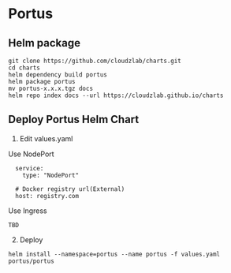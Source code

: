 # Portus

## Helm package

```
git clone https://github.com/cloudzlab/charts.git
cd charts
helm dependency build portus
helm package portus
mv portus-x.x.x.tgz docs
helm repo index docs --url https://cloudzlab.github.io/charts
```

## Deploy Portus Helm Chart

1. Edit values.yaml

Use NodePort 

```
  service:
    type: "NodePort"
  
  # Docker registry url(External)
  host: registry.com
```

Use Ingress

```
TBD
```

2. Deploy

```
helm install --namespace=portus --name portus -f values.yaml portus/portus
```
